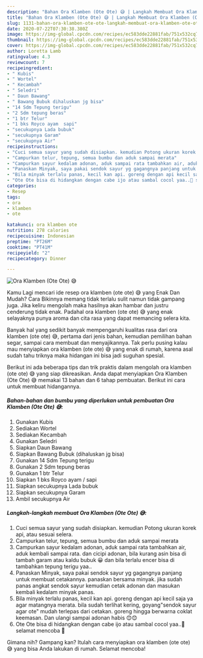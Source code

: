```yaml
---
description: "Bahan Ora Klamben (Ote Ote) 😅 | Langkah Membuat Ora Klamben (Ote Ote) 😅 Yang Lezat"
title: "Bahan Ora Klamben (Ote Ote) 😅 | Langkah Membuat Ora Klamben (Ote Ote) 😅 Yang Lezat"
slug: 1131-bahan-ora-klamben-ote-ote-langkah-membuat-ora-klamben-ote-ote-yang-lezat
date: 2020-07-22T07:30:38.380Z
image: https://img-global.cpcdn.com/recipes/ec583dde22881fab/751x532cq70/ora-klamben-ote-ote-😅-foto-resep-utama.jpg
thumbnail: https://img-global.cpcdn.com/recipes/ec583dde22881fab/751x532cq70/ora-klamben-ote-ote-😅-foto-resep-utama.jpg
cover: https://img-global.cpcdn.com/recipes/ec583dde22881fab/751x532cq70/ora-klamben-ote-ote-😅-foto-resep-utama.jpg
author: Loretta Lamb
ratingvalue: 4.3
reviewcount: 7
recipeingredient:
- " Kubis"
- " Wortel"
- " Kecambah"
- " Seledri"
- " Daun Bawang"
- " Bawang Bubuk dihaluskan jg bisa"
- "14 Sdm Tepung terigu"
- "2 Sdm tepung beras"
- "1 btr Telur"
- "1 bks Royco ayam  sapi"
- "secukupnya Lada bubuk"
- "secukupnya Garam"
- "secukupnya Air"
recipeinstructions:
- "Cuci semua sayur yang sudah disiapkan. kemudian Potong ukuran korek api, atau sesuai selera."
- "Campurkan telur, tepung, semua bumbu dan aduk sampai merata"
- "Campurkan sayur kedalam adonan, aduk sampai rata tambahkan air, aduk kembali sampai rata. dan cicipi adonan, bila kurang asin bisa di tambah garam atau kaldu bubuk 😀 dan bila terlalu encer bisa di tambahkan tepung terigu yaa.."
- "Panaskan Minyak, saya pakai sendok sayur yg gagangnya panjang untuk membuat cetakannya. panaskan bersama minyak. jika sudah panas angkat sendok sayur kemudian cetak adonan dan masukan kembali kedalam minyak panas."
- "Bila minyak terlalu panas, kecil kan api. goreng dengan api kecil saja ya agar matangnya merata. bila sudah terlihat kering, goyang&#34;sendok sayur agar ote&#34; mudah terlepas dari cetakan. goreng hingga berwarna coklat keemasan. Dan ulangi sampai adonan habis 😊😊"
- "Ote Ote bisa di hidangkan dengan cabe ijo atau sambal cocol yaa..🥰 selamat mencoba 🥰"
categories:
- Resep
tags:
- ora
- klamben
- ote

katakunci: ora klamben ote 
nutrition: 278 calories
recipecuisine: Indonesian
preptime: "PT26M"
cooktime: "PT41M"
recipeyield: "2"
recipecategory: Dinner

---
```



![Ora Klamben (Ote Ote) 😅](https://img-global.cpcdn.com/recipes/ec583dde22881fab/751x532cq70/ora-klamben-ote-ote-😅-foto-resep-utama.jpg)

Kamu Lagi mencari ide resep ora klamben (ote ote) 😅 yang Enak Dan Mudah? Cara Bikinnya memang tidak terlalu sulit namun tidak gampang juga. Jika keliru mengolah maka hasilnya akan hambar dan justru cenderung tidak enak. Padahal ora klamben (ote ote) 😅 yang enak selayaknya punya aroma dan cita rasa yang dapat memancing selera kita.

Banyak hal yang sedikit banyak mempengaruhi kualitas rasa dari ora klamben (ote ote) 😅, pertama dari jenis bahan, kemudian pemilihan bahan segar, sampai cara membuat dan menyajikannya. Tak perlu pusing kalau mau menyiapkan ora klamben (ote ote) 😅 yang enak di rumah, karena asal sudah tahu triknya maka hidangan ini bisa jadi suguhan spesial.




Berikut ini ada beberapa tips dan trik praktis dalam mengolah ora klamben (ote ote) 😅 yang siap dikreasikan. Anda dapat menyiapkan Ora Klamben (Ote Ote) 😅 memakai 13 bahan dan 6 tahap pembuatan. Berikut ini cara untuk membuat hidangannya.

<!--inarticleads1-->

##### Bahan-bahan dan bumbu yang diperlukan untuk pembuatan Ora Klamben (Ote Ote) 😅:

1. Gunakan  Kubis
1. Sediakan  Wortel
1. Sediakan  Kecambah
1. Gunakan  Seledri
1. Siapkan  Daun Bawang
1. Siapkan  Bawang Bubuk (dihaluskan jg bisa)
1. Gunakan 14 Sdm Tepung terigu
1. Gunakan 2 Sdm tepung beras
1. Gunakan 1 btr Telur
1. Siapkan 1 bks Royco ayam / sapi
1. Siapkan secukupnya Lada bubuk
1. Siapkan secukupnya Garam
1. Ambil secukupnya Air




<!--inarticleads2-->

##### Langkah-langkah membuat Ora Klamben (Ote Ote) 😅:

1. Cuci semua sayur yang sudah disiapkan. kemudian Potong ukuran korek api, atau sesuai selera.
1. Campurkan telur, tepung, semua bumbu dan aduk sampai merata
1. Campurkan sayur kedalam adonan, aduk sampai rata tambahkan air, aduk kembali sampai rata. dan cicipi adonan, bila kurang asin bisa di tambah garam atau kaldu bubuk 😀 dan bila terlalu encer bisa di tambahkan tepung terigu yaa..
1. Panaskan Minyak, saya pakai sendok sayur yg gagangnya panjang untuk membuat cetakannya. panaskan bersama minyak. jika sudah panas angkat sendok sayur kemudian cetak adonan dan masukan kembali kedalam minyak panas.
1. Bila minyak terlalu panas, kecil kan api. goreng dengan api kecil saja ya agar matangnya merata. bila sudah terlihat kering, goyang&#34;sendok sayur agar ote&#34; mudah terlepas dari cetakan. goreng hingga berwarna coklat keemasan. Dan ulangi sampai adonan habis 😊😊
1. Ote Ote bisa di hidangkan dengan cabe ijo atau sambal cocol yaa..🥰 selamat mencoba 🥰




Gimana nih? Gampang kan? Itulah cara menyiapkan ora klamben (ote ote) 😅 yang bisa Anda lakukan di rumah. Selamat mencoba!
